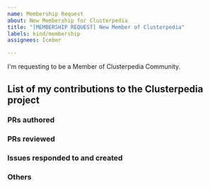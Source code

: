 ```yaml
---
name: Membership Request
about: New Membership for Clusterpedia
title: "[MEMBERSHIP REQUEST] New Member of Clusterpedia"
labels: kind/membership
assignees: Iceber

---
```


I'm requesting to be a Member of Clusterpedia Community.

## List of my contributions to the Clusterpedia project
### PRs authored
<!--
As a Member, we expect you to have merged at least three pr.
-->
### PRs reviewed
### Issues responded to and created
### Others
